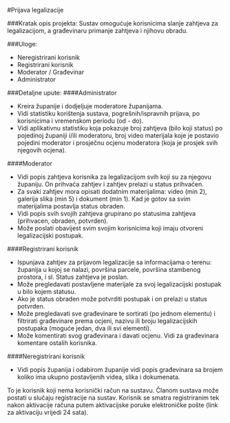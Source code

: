 #Prijava legalizacije

###Kratak opis projekta:
Sustav omogućuje korisnicima slanje zahtjeva za legalizacijom, a građevinaru primanje zahtjeva i
njihovu obradu.

###Uloge:
* Neregistrirani korisnik
* Registrirani korisnik
* Moderator / Građevinar
* Administrator

###Detaljne upute:
####Administrator
* Kreira županije i dodjeljuje moderatore županijama.
* Vidi statistiku korištenja sustava, pogrešnih/ispravnih prijava, po korisnicima i vremenskom periodu (od - do).
* Vidi aplikativnu statistiku koja pokazuje broj zahtjeva (bilo koji status) po pojedinoj županiji i/ili moderatoru, broj video materijala koje je postavio pojedini moderator i prosječnu ocjenu moderatora (koja je prosjek svih njegovih ocjena).

####Moderator
* Vidi popis zahtjeva korisnika za legalizacijom svih koji su za njegovu županiju. On prihvaća zahtjev i zahtjev prelazi u status prihvaćen.
* Za svaki zahtjev mora opisati dodatnim materijalima: video (min 2), galerija slika (min 5) i dokument (min 1). Kad je gotov sa svim materijalima postavlja status obraden.
* Vidi popis svih svojih zahtjeva grupirano po statusima zahtjeva (prihvacen, obraden, potvrden).
* Može poslati obavijest svim svojim korisnicima koji imaju otvoreni legalizacijski postupak.

####Registrirani korisnik
* Ispunjava zahtjev za prijavom legalizacije sa informacijama o terenu: županija u kojoj se nalazi, površina parcele, površina stambenog prostora, i sl. Status zahtjeva je poslan.
* Može pregledavati postavljene materijale za svoj legalizacijski postupak u bilo kojem statusu.
* Ako je status obraden može potvrditi postupak i on prelazi u status potvrden.
* Može pregledavati sve građevinare te sortirati (po jednom elementu) i filtrirati građevinare prema ocjeni, nazivu ili broju legalizacijskih postupaka (moguće jedan, dva ili svi elementi).
* Može komentirati svog građevinara i davati ocjenu. Vidi za građevinara komentare ostalih korisnika.

####Neregistrirani korisnik
* Vidi popis županija i odabirom županije vidi popis građevinara sa brojem koliko ima ukupno postavljenih videa, slika i dokumenata.

To je korisnik koji nema korisnički račun na sustavu. Članom sustava može postati u slučaju registracije na sustav. Korisnik se smatra registriranim tek nakon aktivacije računa putem aktivacijske poruke elektroničke pošte (link za aktivaciju vrijedi 24 sata).

